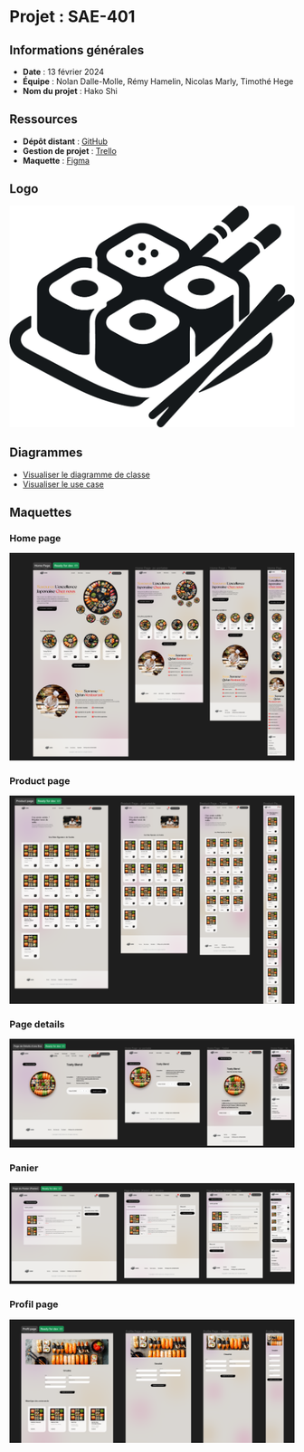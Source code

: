 # Projet : SAE-401

## Informations générales

- **Date** : 13 février 2024
- **Équipe** : Nolan Dalle-Molle, Rémy Hamelin, Nicolas Marly, Timothé Hege
- **Nom du projet** : Hako Shi

## Ressources

- **Dépôt distant** : [GitHub](https://github.com/RETR0EDIT/SAE-401.git)
- **Gestion de projet** : [Trello](https://trello.com/b/DEcimwUf/sae401)
- **Maquette** : [Figma](https://www.figma.com/file/T09ITGulXjBEqKCvg3gFOV/SAE-401?type=design&node-id=0-1&mode=design&t=X9FG0fqKFIAcFnWK-0)

## Logo

![logo](src/assets/ressources/logo/logo.png)

## Diagrammes

- [Visualiser le diagramme de classe](liverable/diagramme_de_classe/Diagramme_de_classe.pdf)
- [Visualiser le use case](liverable/use_case/Use_case.pdf)

## Maquettes

### Home page
![Home page](liverable/maquette/home-page.png)

### Product page
![Product page](liverable/maquette/product-page.png)

### Page details
![Page details](liverable/maquette/details.png)

### Panier
![Panier](liverable/maquette/panier.png)

### Profil page
![Profil page](liverable/maquette/profil-page.png)